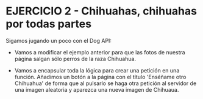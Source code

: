 # EJERCICIO 2 - Chihuahas, chihuahas por todas partes

Sigamos jugando un poco con el Dog API:

-   Vamos a modificar el ejemplo anterior para que las fotos de nuestra página salgan sólo perros de la raza Chihuahua.

-   Vamos a encapsular toda la lógica para crear una petición en una función. Añadimos un botón a la página con el título 'Enséñame otro Chihuahua' de forma que al pulsarlo se haga otra petición al servidor de una imagen aleatoria y aparezca una nueva imagen de Chihuaua.

